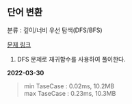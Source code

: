 ## 단어 변환

분류 : 깊이/너비 우선 탐색(DFS/BFS)

[문제 링크](https://programmers.co.kr/learn/courses/30/lessons/43163)

1. DFS 문제로 재귀함수를 사용하여 풀이한다.

**2022-03-30**

> min TaseCase : 0.02ms, 10.2MB  
> max TaseCase : 0.23ms, 10.3MB  